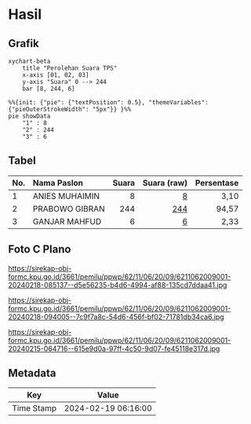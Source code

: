 # Hasil

## Grafik

```mermaid
xychart-beta
    title "Perolehan Suara TPS"
    x-axis [01, 02, 03]
    y-axis "Suara" 0 --> 244
    bar [8, 244, 6]
```

```mermaid
%%{init: {"pie": {"textPosition": 0.5}, "themeVariables": {"pieOuterStrokeWidth": "5px"}} }%%
pie showData
    "1" : 8
    "2" : 244
    "3" : 6
```

## Tabel

| No. | Nama Paslon    | Suara | Suara (raw) | Persentase |
|:--- |:-------------- | -----:| -----------:| ----------:|
| 1   | ANIES MUHAIMIN | 8     | [8][p-1]    | 3,10       |
| 2   | PRABOWO GIBRAN | 244   | [244][p-2]  | 94,57      |
| 3   | GANJAR MAHFUD  | 6     | [6][p-3]    | 2,33       |


[p-1]: https://github.com/gigit-pemilu/pemilu-2024-62-kalimantan-tengah/blob/main/pilpres/hitung-suara/sub/62-kalimantan-tengah/sub/11-pulang-pisau/sub/06-maliku/sub/2009-badirih/sub/001-tps/sub/paslon-1.txt
[p-2]: https://github.com/gigit-pemilu/pemilu-2024-62-kalimantan-tengah/blob/main/pilpres/hitung-suara/sub/62-kalimantan-tengah/sub/11-pulang-pisau/sub/06-maliku/sub/2009-badirih/sub/001-tps/sub/paslon-2.txt
[p-3]: https://github.com/gigit-pemilu/pemilu-2024-62-kalimantan-tengah/blob/main/pilpres/hitung-suara/sub/62-kalimantan-tengah/sub/11-pulang-pisau/sub/06-maliku/sub/2009-badirih/sub/001-tps/sub/paslon-3.txt

## Foto C Plano

https://sirekap-obj-formc.kpu.go.id/3661/pemilu/ppwp/62/11/06/20/09/6211062009001-20240218-085137--d5e56235-b4d6-4994-af88-135cd7ddaa41.jpg

https://sirekap-obj-formc.kpu.go.id/3661/pemilu/ppwp/62/11/06/20/09/6211062009001-20240218-094005--7c9f7a8c-54d6-456f-bf02-71781db34ca6.jpg

https://sirekap-obj-formc.kpu.go.id/3661/pemilu/ppwp/62/11/06/20/09/6211062009001-20240215-064716--615e9d0a-97ff-4c50-9d07-fe45118e317d.jpg


## Metadata

| Key        | Value               |
| ---------- | ------------------- |
| Time Stamp | 2024-02-19 06:16:00 |




